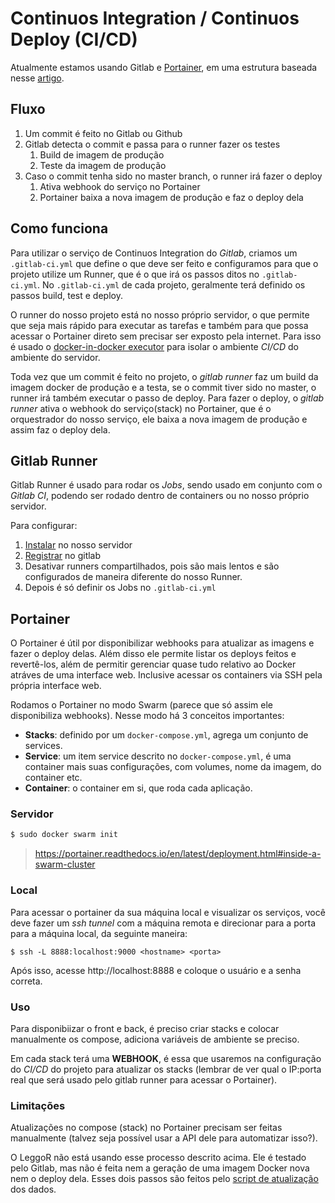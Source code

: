 # Continuos Integration / Continuos Deploy (CI/CD)

Atualmente estamos usando Gitlab e [Portainer](https://github.com/portainer/portainer), em uma estrutura baseada nesse [artigo](https://medium.com/lucjuggery/even-the-smallest-side-project-deserves-its-ci-cd-pipeline-281f80f39fdf).

## Fluxo

1. Um commit é feito no Gitlab ou Github
2. Gitlab detecta o commit e passa para o runner fazer os testes
    1. Build de imagem de produção
    2. Teste da imagem de produção
3. Caso o commit tenha sido no master branch, o runner irá fazer o deploy
    1. Ativa webhook do serviço no Portainer
    2. Portainer baixa a nova imagem de produção e faz o deploy dela

## Como funciona
Para utilizar o serviço de Continuos Integration do *Gitlab*, criamos um `.gitlab-ci.yml` que define o que deve ser feito e configuramos para que o projeto utilize um Runner, que é o que irá os passos ditos no `.gitlab-ci.yml`. No `.gitlab-ci.yml` de cada projeto, geralmente terá definido os passos build, test e deploy.

O runner do nosso projeto está no nosso próprio servidor, o que permite que seja mais rápido para executar as tarefas e também para que possa acessar o Portainer direto sem precisar ser exposto pela internet. Para isso é usado o [docker-in-docker executor](https://docs.gitlab.com/ce/ci/docker/using_docker_build.html#use-docker-in-docker-executor) para isolar o ambiente *CI/CD* do ambiente do servidor.

Toda vez que um commit é feito no projeto, o *gitlab runner* faz um build da imagem docker de produção e a testa, se o commit tiver sido no master, o runner irá também executar o passo de deploy. Para fazer o deploy, o *gitlab runner* ativa o webhook do serviço(stack) no Portainer, que é o orquestrador do nosso serviço, ele baixa a nova imagem de produção e assim faz o deploy dela.

## Gitlab Runner

Gitlab Runner é usado para rodar os *Jobs*, sendo usado em conjunto com o *Gitlab CI*, podendo ser rodado dentro de containers ou no nosso próprio servidor.

Para configurar:

1. [Instalar](https://docs.gitlab.com/runner/install/index.html) no nosso servidor
2. [Registrar](https://docs.gitlab.com/runner/register/index.html) no gitlab
3. Desativar runners compartilhados, pois são mais lentos e são configurados de maneira diferente do nosso Runner.
4. Depois é só definir os Jobs no `.gitlab-ci.yml` 

## Portainer

O Portainer é útil por disponibilizar webhooks para atualizar as imagens e fazer o deploy delas.
Além disso ele permite listar os deploys feitos e revertê-los, além de permitir gerenciar quase tudo relativo ao Docker atráves de uma interface web. Inclusive acessar os containers via SSH pela própria interface web.

Rodamos o Portainer no modo Swarm (parece que só assim ele disponibiliza webhooks).
Nesse modo há 3 conceitos importantes:

- **Stacks**: definido por um `docker-compose.yml`, agrega um conjunto de services.
- **Service**: um item service descrito no `docker-compose.yml`, é uma container mais suas configurações, com volumes, nome da imagem, do container etc.
- **Container**: o container em si, que roda cada aplicação.

### Servidor
```sh
$ sudo docker swarm init
```
> https://portainer.readthedocs.io/en/latest/deployment.html#inside-a-swarm-cluster

### Local
Para acessar o portainer da sua máquina local e visualizar os serviços, você deve fazer um *ssh tunnel* com a máquina remota e direcionar para a porta para a máquina local, da seguinte maneira:
```
$ ssh -L 8888:localhost:9000 <hostname> <porta>
```
Após isso, acesse http://localhost:8888 e coloque o usuário e a senha correta.

### Uso

Para disponibiizar o front e back, é preciso criar stacks e colocar manualmente os compose, adiciona variáveis de ambiente se preciso.

Em cada stack terá uma **WEBHOOK**, é essa que usaremos na configuração do *CI/CD* do projeto para atualizar os stacks (lembrar de ver qual o IP:porta real que será usado pelo gitlab runner para acessar o Portainer).

### Limitações

Atualizações no compose (stack) no Portainer precisam ser feitas manualmente (talvez seja possível usar a API dele para automatizar isso?).

O LeggoR não está usando esse processo descrito acima.
Ele é testado pelo Gitlab, mas não é feita nem a geração de uma imagem Docker nova nem o deploy dela.
Esses dois passos são feitos pelo [script de atualização](https://github.com/analytics-ufcg/agora-digital-geral/blob/master/update.sh) dos dados.
